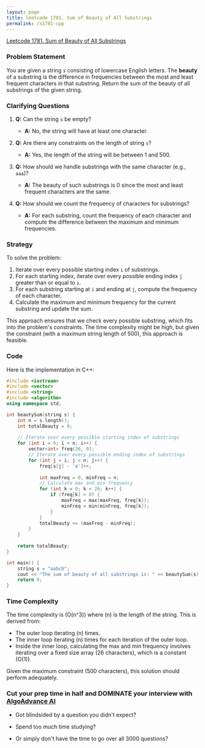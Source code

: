 ```yaml
---
layout: page
title: leetcode 1781. Sum of Beauty of All Substrings
permalink: /s1781-cpp
---
```

[Leetcode 1781. Sum of Beauty of All Substrings](https://algoadvance.github.io/algoadvance/l1781)
### Problem Statement

You are given a string `s` consisting of lowercase English letters. The **beauty** of a substring is the difference in frequencies between the most and least frequent characters in that substring. Return the sum of the beauty of all substrings of the given string.

### Clarifying Questions

1. **Q:** Can the string `s` be empty?
   - **A:** No, the string will have at least one character.

2. **Q:** Are there any constraints on the length of string `s`?
   - **A:** Yes, the length of the string will be between 1 and 500.

3. **Q:** How should we handle substrings with the same character (e.g., `aaa`)?
   - **A:** The beauty of such substrings is 0 since the most and least frequent characters are the same.

4. **Q:** How should we count the frequency of characters for substrings?
   - **A:** For each substring, count the frequency of each character and compute the difference between the maximum and minimum frequencies.

### Strategy

To solve the problem:

1. Iterate over every possible starting index `i` of substrings.
2. For each starting index, iterate over every possible ending index `j` greater than or equal to `i`.
3. For each substring starting at `i` and ending at `j`, compute the frequency of each character.
4. Calculate the maximum and minimum frequency for the current substring and update the sum.

This approach ensures that we check every possible substring, which fits into the problem's constraints. The time complexity might be high, but given the constraint (with a maximum string length of 500), this approach is feasible.

### Code

Here is the implementation in C++:

```cpp
#include <iostream>
#include <vector>
#include <string>
#include <algorithm>
using namespace std;

int beautySum(string s) {
    int n = s.length();
    int totalBeauty = 0;
    
    // Iterate over every possible starting index of substrings
    for (int i = 0; i < n; i++) {
        vector<int> freq(26, 0);
        // Iterate over every possible ending index of substrings
        for (int j = i; j < n; j++) {
            freq[s[j] - 'a']++;
            
            int maxFreq = 0, minFreq = n;
            // Calculate max and min frequency
            for (int k = 0; k < 26; k++) {
                if (freq[k] > 0) {
                    maxFreq = max(maxFreq, freq[k]);
                    minFreq = min(minFreq, freq[k]);
                }
            }
            totalBeauty += (maxFreq - minFreq);
        }
    }
    
    return totalBeauty;
}

int main() {
    string s = "aabcb";
    cout << "The sum of beauty of all substrings is: " << beautySum(s) << endl;
    return 0;
}
```

### Time Complexity

The time complexity is \(O(n^3)\) where \(n\) is the length of the string. This is derived from:
- The outer loop iterating \(n\) times.
- The inner loop iterating \(n\) times for each iteration of the outer loop.
- Inside the inner loop, calculating the max and min frequency involves iterating over a fixed size array (26 characters), which is a constant \(O(1)\).

Given the maximum constraint (500 characters), this solution should perform adequately.


### Cut your prep time in half and DOMINATE your interview with [AlgoAdvance AI](https://algoAdvance.com)

- Got blindsided by a question you didn't expect?

- Spend too much time studying?

- Or simply don't have the time to go over all 3000 questions?

